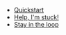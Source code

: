 - [Quickstart](#quickstart)
- [Help, I'm stuck!](#help-im-stuck)
- [Stay in the loop](#stay-in-the-loop)

